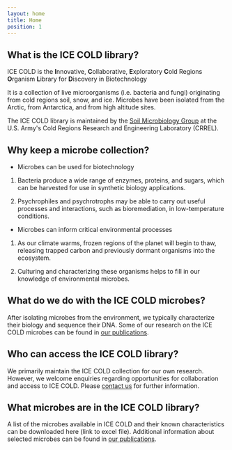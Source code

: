 ```yaml
---
layout: home
title: Home
position: 1
---
```


## What is the ICE COLD library?

ICE COLD is the **I**nnovative, **C**ollaborative, **E**xploratory **C**old Regions **O**rganism **L**ibrary for **D**iscovery in Biotechnology

It is a collection of live microorganisms (i.e. bacteria and fungi) originating from cold regions soil, snow, and ice. Microbes have been isolated from the Arctic, from Antarctica, and from high altitude sites.

The ICE COLD library is maintained by the [Soil Microbiology Group](/contact) at the U.S. Army's Cold Regions Research and Engineering Laboratory (CRREL).

## Why keep a microbe collection?

 - Microbes can be used for biotechnology

  1. Bacteria produce a wide range of enzymes, proteins, and sugars, which can be harvested for use in synthetic biology applications.

  2. Psychrophiles and psychrotrophs may be able to carry out useful processes and interactions, such as bioremediation, in low-temperature conditions.

 - Microbes can inform critical environmental processes

  1. As our climate warms, frozen regions of the planet will begin to thaw, releasing trapped carbon and previously dormant organisms into the ecosystem.

  2. Culturing and characterizing these organisms helps to fill in our knowledge of environmental microbes.

## What do we do with the ICE COLD microbes?

After isolating microbes from the environment, we typically characterize their biology and sequence their DNA. Some of our research on the ICE COLD microbes can be found in [our publications](/publications).

## Who can access the ICE COLD library?

We primarily maintain the ICE COLD collection for our own research. However, we welcome enquiries regarding opportunities for collaboration and access to ICE COLD. Please [contact us](/contact) for further information.

## What microbes are in the ICE COLD library?

A list of the microbes available in ICE COLD and their known characteristics can be downloaded here (link to excel file). Additional information about selected microbes can be found in [our publications](/publications).
